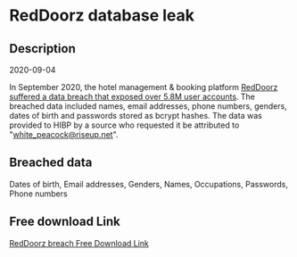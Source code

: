 # RedDoorz database leak

## Description

2020-09-04

In September 2020, the hotel management &amp; booking platform <a href="https://www.bleepingcomputer.com/news/security/58-million-reddoorz-user-records-for-sale-on-hacking-forum/" target="_blank" rel="noopener">RedDoorz suffered a data breach that exposed over 5.8M user accounts</a>. The breached data included names, email addresses, phone numbers, genders, dates of birth and passwords stored as bcrypt hashes. The data was provided to HIBP by a source who requested it be attributed to &quot;white_peacock@riseup.net&quot;.

## Breached data

Dates of birth, Email addresses, Genders, Names, Occupations, Passwords, Phone numbers

## Free download Link

[RedDoorz breach Free Download Link](https://tinyurl.com/2b2k277t)